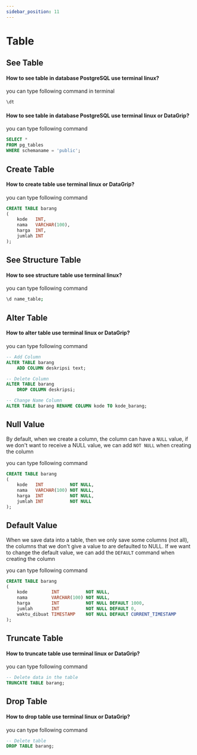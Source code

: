```yaml
---
sidebar_position: 11
---
```


# Table

## See Table

#### How to see table in database PostgreSQL use terminal linux?

you can type following command in terminal

```bash
\dt
```

#### How to see table in database PostgreSQL use terminal linux or DataGrip?

you can type following command

```sql
SELECT *
FROM pg_tables
WHERE schemaname = 'public';
```

## Create Table

#### How to create table use terminal linux or DataGrip?

you can type following command

```sql
CREATE TABLE barang
(
    kode   INT,
    nama   VARCHAR(100),
    harga  INT,
    jumlah INT
);
```

## See Structure Table

#### How to see structure table use terminal linux?

you can type following command

```bash
\d name_table;
```

## Alter Table

#### How to alter table use terminal linux or DataGrip?

you can type following command

```sql
-- Add Column
ALTER TABLE barang
    ADD COLUMN deskripsi text;

-- Delete Column
ALTER TABLE barang
    DROP COLUMN deskripsi;

-- Change Name Column
ALTER TABLE barang RENAME COLUMN kode TO kode_barang;
```

## Null Value

By default, when we create a column, the column can have a `NULL` value, if we don't want to receive a NULL value, we
can add `NOT NULL` when creating the column

you can type following command

```sql
CREATE TABLE barang
(
    kode   INT          NOT NULL,
    nama   VARCHAR(100) NOT NULL,
    harga  INT          NOT NULL,
    jumlah INT          NOT NULL
);
```

## Default Value

When we save data into a table, then we only save some columns (not all), the columns that we don't give a value to are
defaulted to NULL. If we want to change the default value, we can add the `DEFAULT` command when creating the column

you can type following command

```sql
CREATE TABLE barang
(
    kode         INT          NOT NULL,
    nama         VARCHAR(100) NOT NULL,
    harga        INT          NOT NULL DEFAULT 1000,
    jumlah       INT          NOT NULL DEFAULT 0,
    waktu_dibuat TIMESTAMP    NOT NULL DEFAULT CURRENT_TIMESTAMP
);
```

## Truncate Table

#### How to truncate table use terminal linux or DataGrip?

you can type following command

```sql
-- Delete data in the table
TRUNCATE TABLE barang;
```

## Drop Table

#### How to drop table use terminal linux or DataGrip?

you can type following command

```sql
-- Delete table
DROP TABLE barang;
```
